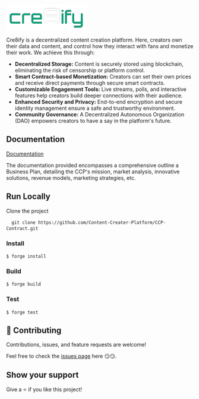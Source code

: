 ![Cre8ifyLogo](frontend-material/Cre8ifyLogo.png)

Cre8ify is a decentralized content creation platform. Here, creators own their data and content, and control how they interact with fans and monetize their work. We achieve this through:

- **Decentralized Storage:** Content is securely stored using blockchain, eliminating the risk of censorship or platform control.
- **Smart Contract-based Monetization:** Creators can set their own prices and receive direct payments through secure smart contracts.
- **Customizable Engagement Tools:** Live streams, polls, and interactive features help creators build deeper connections with their audience.
- **Enhanced Security and Privacy:** End-to-end encryption and secure identity management ensure a safe and trustworthy environment.
- **Community Governance:** A Decentralized Autonomous Organization (DAO) empowers creators to have a say in the platform's future.

## Documentation

[Documentation](/Documentation.md)

The documentation provided encompasses a comprehensive outline a Business Plan, detailing the CCP's mission, market analysis, innovative solutions, revenue models, marketing strategies, etc.

## Run Locally

Clone the project

```shell
  git clone https://github.com/Content-Creater-Platform/CCP-Contract.git
```

### Install

```shell
$ forge install
```

### Build

```shell
$ forge build
```

### Test

```shell
$ forge test
```

## 🤝 Contributing

Contributions, issues, and feature requests are welcome!

Feel free to check the [issues page](https://github.com/Content-Creater-Platform/CCP-Contract/issues) here 😏😏.

## Show your support

Give a ⭐️ if you like this project!
